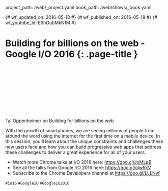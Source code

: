 project_path: /web/_project.yaml book_path: /web/shows/_book.yaml

{# wf_updated_on: 2016-05-18 #} {# wf_published_on: 2016-05-18 #} {# wf_youtube_id: E6hGubMkNfM #}

# Building for billions on the web - Google I/O 2016 {: .page-title }

<div class="video-wrapper">
  <iframe class="devsite-embedded-youtube-video" data-video-id="E6hGubMkNfM"
          data-autohide="1" data-showinfo="0" frameborder="0" allowfullscreen>
  </iframe>
</div>

Tal Oppenheimer on Building for billions on the web

With the growth of smartphones, we are seeing millions of people from around the word using the internet for the first time on a mobile device. In this session, you'll learn about the unique constraints and challenges these new users face and how you can build progressive web apps that address these challenges to deliver a great experience for all of your users.

* Watch more Chrome talks at I/O 2016 here: <https://goo.gl/JoMLpB> 
* See all the talks from Google I/O 2016 here: <https://goo.gl/olw6kV>
* Subscribe to the Chrome Developers channel at <https://goo.gl/LLLNvf>

`#io16` `#GoogleIO` `#GoogleIO2016`